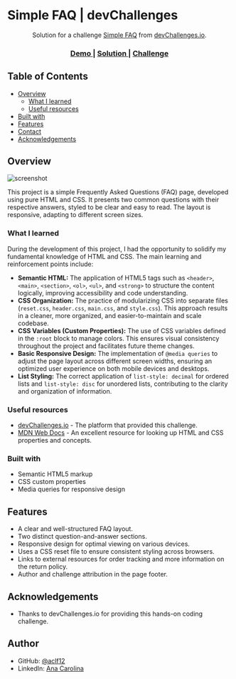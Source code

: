 # Simple FAQ | devChallenges

<div align="center">
   Solution for a challenge <a href="https://devchallenges.io/challenge/simple-faq-challenge" target="_blank">Simple FAQ</a> from <a href="http://devchallenges.io" target="_blank">devChallenges.io</a>.
</div>

<div align="center">
  <h3>
    <a href="{https://your-demo-link.your-domain}">
      Demo
    </a>
    <span> | </span>
    <a href="{https://your-url-to-the-solution}">
      Solution
    </a>
    <span> | </span>
    <a href="https://devchallenges.io/challenge/simple-faq-challenge">
      Challenge
    </a>
  </h3>
</div>

## Table of Contents

- [Overview](#overview)
  - [What I learned](#what-i-learned)
  - [Useful resources](#useful-resources)
- [Built with](#built-with)
- [Features](#features)
- [Contact](#contact)
- [Acknowledgements](#acknowledgements)

## Overview

![screenshot](https://user-images.githubusercontent.com/16707738/92399059-5716eb00-f132-11ea-8b14-bcacdc8ec97b.png)

This project is a simple Frequently Asked Questions (FAQ) page, developed using pure HTML and CSS. It presents two common questions with their respective answers, styled to be clear and easy to read. The layout is responsive, adapting to different screen sizes.

### What I learned

During the development of this project, I had the opportunity to solidify my fundamental knowledge of HTML and CSS. The main learning and reinforcement points include:

-   **Semantic HTML:** The application of HTML5 tags such as `<header>`, `<main>`, `<section>`, `<ol>`, `<ul>`, and `<strong>` to structure the content logically, improving accessibility and code understanding.
-   **CSS Organization:** The practice of modularizing CSS into separate files (`reset.css`, `header.css`, `main.css`, and `style.css`). This approach results in a cleaner, more organized, and easier-to-maintain and scale codebase.
-   **CSS Variables (Custom Properties):** The use of CSS variables defined in the `:root` block to manage colors. This ensures visual consistency throughout the project and facilitates future theme changes.
-   **Basic Responsive Design:** The implementation of `@media queries` to adjust the page layout across different screen widths, ensuring an optimized user experience on both mobile devices and desktops.
-   **List Styling:** The correct application of `list-style: decimal` for ordered lists and `list-style: disc` for unordered lists, contributing to the clarity and organization of information.

### Useful resources

-   [devChallenges.io](https://www.devchallenges.io/) - The platform that provided this challenge.
-   [MDN Web Docs](https://developer.mozilla.org/en-US/) - An excellent resource for looking up HTML and CSS properties and concepts.

### Built with

-   Semantic HTML5 markup
-   CSS custom properties
-   Media queries for responsive design

## Features

-   A clear and well-structured FAQ layout.
-   Two distinct question-and-answer sections.
-   Responsive design for optimal viewing on various devices.
-   Uses a CSS reset file to ensure consistent styling across browsers.
-   Links to external resources for order tracking and more information on the return policy.
-   Author and challenge attribution in the page footer.

## Acknowledgements

-   Thanks to devChallenges.io for providing this hands-on coding challenge.

## Author

-   GitHub: [@aclf12](https://github.com/aclf12)
-   LinkedIn: [Ana Carolina](https://www.linkedin.com/in/aclf12/)